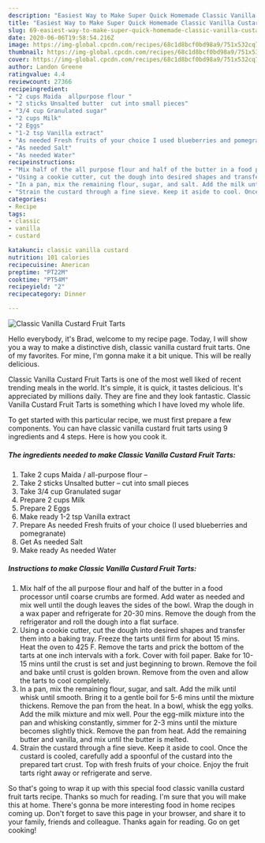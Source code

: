 ```yaml
---
description: "Easiest Way to Make Super Quick Homemade Classic Vanilla Custard Fruit Tarts"
title: "Easiest Way to Make Super Quick Homemade Classic Vanilla Custard Fruit Tarts"
slug: 69-easiest-way-to-make-super-quick-homemade-classic-vanilla-custard-fruit-tarts
date: 2020-06-06T19:58:54.216Z
image: https://img-global.cpcdn.com/recipes/68c1d8bcf0bd98a9/751x532cq70/classic-vanilla-custard-fruit-tarts-recipe-main-photo.jpg
thumbnail: https://img-global.cpcdn.com/recipes/68c1d8bcf0bd98a9/751x532cq70/classic-vanilla-custard-fruit-tarts-recipe-main-photo.jpg
cover: https://img-global.cpcdn.com/recipes/68c1d8bcf0bd98a9/751x532cq70/classic-vanilla-custard-fruit-tarts-recipe-main-photo.jpg
author: Landon Greene
ratingvalue: 4.4
reviewcount: 27366
recipeingredient:
- "2 cups Maida  allpurpose flour "
- "2 sticks Unsalted butter  cut into small pieces"
- "3/4 cup Granulated sugar"
- "2 cups Milk"
- "2 Eggs"
- "1-2 tsp Vanilla extract"
- "As needed Fresh fruits of your choice I used blueberries and pomegranate"
- "As needed Salt"
- "As needed Water"
recipeinstructions:
- "Mix half of the all purpose flour and half of the butter in a food processor until coarse crumbs are formed. Add water as needed and mix well until the dough leaves the sides of the bowl. Wrap the dough in a wax paper and refrigerate for 20-30 mins. Remove the dough from the refrigerator and roll the dough into a flat surface."
- "Using a cookie cutter, cut the dough into desired shapes and transfer them into a baking tray. Freeze the tarts until firm for about 15 mins. Heat the oven to 425 F. Remove the tarts and prick the bottom of the tarts at one inch intervals with a fork. Cover with foil paper. Bake for 10-15 mins until the crust is set and just beginning to brown. Remove the foil and bake until crust is golden brown. Remove from the oven and allow the tarts to cool completely."
- "In a pan, mix the remaining flour, sugar, and salt. Add the milk until whisk until smooth. Bring it to a gentle boil for 5-6 mins until the mixture thickens. Remove the pan from the heat. In a bowl, whisk the egg yolks. Add the milk mixture and mix well. Pour the egg-milk mixture into the pan and whisking constantly, simmer for 2-3 mins until the mixture becomes slightly thick. Remove the pan from heat. Add the remaining butter and vanilla, and mix until the butter is melted."
- "Strain the custard through a fine sieve. Keep it aside to cool. Once the custard is cooled, carefully add a spoonful of the custard into the prepared tart crust. Top with fresh fruits of your choice. Enjoy the fruit tarts right away or refrigerate and serve."
categories:
- Recipe
tags:
- classic
- vanilla
- custard

katakunci: classic vanilla custard 
nutrition: 101 calories
recipecuisine: American
preptime: "PT22M"
cooktime: "PT54M"
recipeyield: "2"
recipecategory: Dinner

---
```



![Classic Vanilla Custard Fruit Tarts](https://img-global.cpcdn.com/recipes/68c1d8bcf0bd98a9/751x532cq70/classic-vanilla-custard-fruit-tarts-recipe-main-photo.jpg)

Hello everybody, it's Brad, welcome to my recipe page. Today, I will show you a way to make a distinctive dish, classic vanilla custard fruit tarts. One of my favorites. For mine, I'm gonna make it a bit unique. This will be really delicious.



Classic Vanilla Custard Fruit Tarts is one of the most well liked of recent trending meals in the world. It's simple, it is quick, it tastes delicious. It's appreciated by millions daily. They are fine and they look fantastic. Classic Vanilla Custard Fruit Tarts is something which I have loved my whole life.


To get started with this particular recipe, we must first prepare a few components. You can have classic vanilla custard fruit tarts using 9 ingredients and 4 steps. Here is how you cook it.

<!--inarticleads1-->

##### The ingredients needed to make Classic Vanilla Custard Fruit Tarts:

1. Take 2 cups Maida / all-purpose flour –
1. Take 2 sticks Unsalted butter – cut into small pieces
1. Take 3/4 cup Granulated sugar
1. Prepare 2 cups Milk
1. Prepare 2 Eggs
1. Make ready 1-2 tsp Vanilla extract
1. Prepare As needed Fresh fruits of your choice (I used blueberries and pomegranate)
1. Get As needed Salt
1. Make ready As needed Water




<!--inarticleads2-->

##### Instructions to make Classic Vanilla Custard Fruit Tarts:

1. Mix half of the all purpose flour and half of the butter in a food processor until coarse crumbs are formed. Add water as needed and mix well until the dough leaves the sides of the bowl. Wrap the dough in a wax paper and refrigerate for 20-30 mins. Remove the dough from the refrigerator and roll the dough into a flat surface.
1. Using a cookie cutter, cut the dough into desired shapes and transfer them into a baking tray. Freeze the tarts until firm for about 15 mins. Heat the oven to 425 F. Remove the tarts and prick the bottom of the tarts at one inch intervals with a fork. Cover with foil paper. Bake for 10-15 mins until the crust is set and just beginning to brown. Remove the foil and bake until crust is golden brown. Remove from the oven and allow the tarts to cool completely.
1. In a pan, mix the remaining flour, sugar, and salt. Add the milk until whisk until smooth. Bring it to a gentle boil for 5-6 mins until the mixture thickens. Remove the pan from the heat. In a bowl, whisk the egg yolks. Add the milk mixture and mix well. Pour the egg-milk mixture into the pan and whisking constantly, simmer for 2-3 mins until the mixture becomes slightly thick. Remove the pan from heat. Add the remaining butter and vanilla, and mix until the butter is melted.
1. Strain the custard through a fine sieve. Keep it aside to cool. Once the custard is cooled, carefully add a spoonful of the custard into the prepared tart crust. Top with fresh fruits of your choice. Enjoy the fruit tarts right away or refrigerate and serve.




So that's going to wrap it up with this special food classic vanilla custard fruit tarts recipe. Thanks so much for reading. I'm sure that you will make this at home. There's gonna be more interesting food in home recipes coming up. Don't forget to save this page in your browser, and share it to your family, friends and colleague. Thanks again for reading. Go on get cooking!
